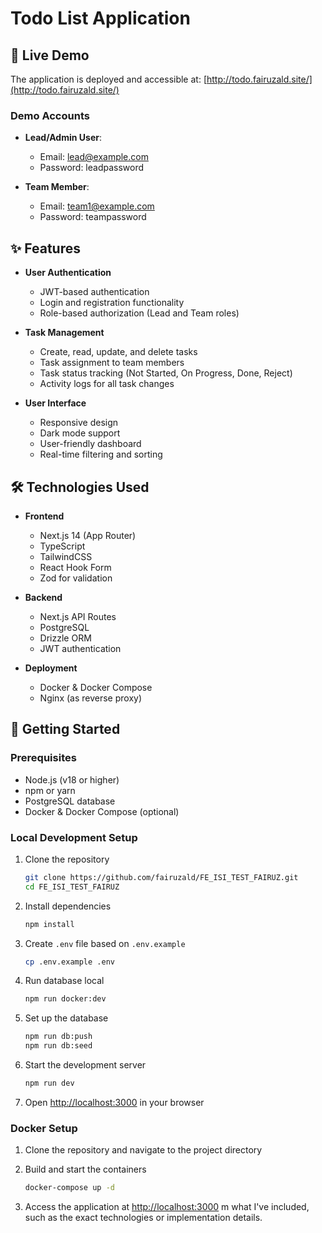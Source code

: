 # Todo List Application

## 🚀 Live Demo

The application is deployed and accessible at:
[http://todo.fairuzald.site/](http://todo.fairuzald.site/)

### Demo Accounts

- **Lead/Admin User**:

  - Email: lead@example.com
  - Password: leadpassword

- **Team Member**:
  - Email: team1@example.com
  - Password: teampassword

## ✨ Features

- **User Authentication**

  - JWT-based authentication
  - Login and registration functionality
  - Role-based authorization (Lead and Team roles)

- **Task Management**

  - Create, read, update, and delete tasks
  - Task assignment to team members
  - Task status tracking (Not Started, On Progress, Done, Reject)
  - Activity logs for all task changes

- **User Interface**
  - Responsive design
  - Dark mode support
  - User-friendly dashboard
  - Real-time filtering and sorting

## 🛠️ Technologies Used

- **Frontend**

  - Next.js 14 (App Router)
  - TypeScript
  - TailwindCSS
  - React Hook Form
  - Zod for validation

- **Backend**

  - Next.js API Routes
  - PostgreSQL
  - Drizzle ORM
  - JWT authentication

- **Deployment**
  - Docker & Docker Compose
  - Nginx (as reverse proxy)

## 🔧 Getting Started

### Prerequisites

- Node.js (v18 or higher)
- npm or yarn
- PostgreSQL database
- Docker & Docker Compose (optional)

### Local Development Setup

1. Clone the repository

   ```bash
   git clone https://github.com/fairuzald/FE_ISI_TEST_FAIRUZ.git
   cd FE_ISI_TEST_FAIRUZ
   ```

2. Install dependencies

   ```bash
   npm install
   ```

3. Create `.env` file based on `.env.example`

   ```bash
   cp .env.example .env
   ```

4. Run database local

   ```bash
   npm run docker:dev
   ```

5. Set up the database

   ```bash
   npm run db:push
   npm run db:seed
   ```

6. Start the development server

   ```bash
   npm run dev
   ```

7. Open [http://localhost:3000](http://localhost:3000) in your browser

### Docker Setup

1. Clone the repository and navigate to the project directory

2. Build and start the containers

   ```bash
   docker-compose up -d
   ```

3. Access the application at [http://localhost:3000](http://localhost:3000)
   m what I've included, such as the exact technologies or implementation details.
